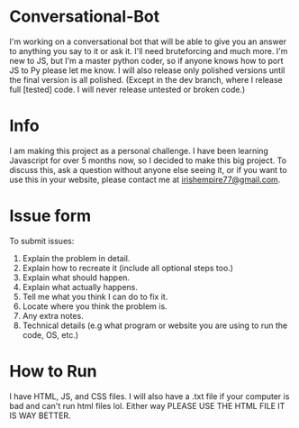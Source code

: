 # Conversational-Bot
I'm working on a conversational bot that will be able to give you an answer to anything you say to it or ask it. I'll need bruteforcing and much more. I'm new to JS, but I'm a master python coder, so if anyone knows how to port JS to Py please let me know. I will also release only polished versions until the final version is all polished. (Except in the dev branch, where I release full [tested] code. I will never release untested or broken code.)

# Info
I am making this project as a personal challenge. I have been learning Javascript for over 5 months now, so I decided to make this big project. To discuss this, ask a question without anyone else seeing it, or if you want to use this in your website, please contact me at irishempire77@gmail.com.

# Issue form
To submit issues:
1. Explain the problem in detail.
2. Explain how to recreate it (include all optional steps too.)
3. Explain what should happen.
4. Explain what actually happens.
5. Tell me what you think I can do to fix it.
6. Locate where you think the problem is.
7. Any extra notes.
8. Technical details (e.g what program or website you are using to run the code, OS, etc.)

# How to Run
I have HTML, JS, and CSS files. I will also have a .txt file if your computer is bad and can't run html files lol. Either way PLEASE USE THE HTML FILE IT IS WAY BETTER.
